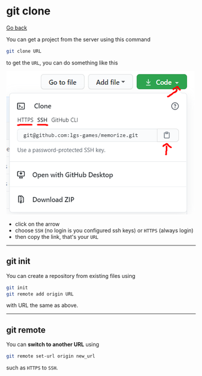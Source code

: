# git clone

[Go back](../index.md#basic-usage)

You can get a project from the server using this command

```bash
git clone URL
```

to get the ``URL``, you can do something like this

![clone](clone.png)

* click on the arrow
* choose ``SSH`` (no login is you configured ssh keys) or ``HTTPS`` (always login)
* then copy the link, that's your ``URL``

<hr class="sl">

## git init

You can create a repository from existing files using

```bash
git init
git remote add origin URL
```

with URL the same as above.

<hr class="sr">

## git remote

You can **switch to another URL** using

```bash
git remote set-url origin new_url
```

such as ``HTTPS`` to `SSH`.


